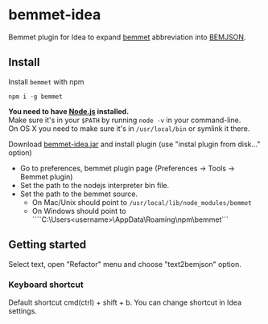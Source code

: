 # bemmet-idea
Bemmet plugin for Idea to expand [bemmet](https://github.com/tadatuta/bemmet) abbreviation into [BEMJSON](https://en.bem.info/technology/bemjson/).

## Install

Install `bemmet` with npm
```
npm i -g bemmet
```

**You need to have [Node.js](http://nodejs.org) installed.**  
Make sure it's in your `$PATH` by running `node -v` in your command-line.  
On OS X you need to make sure it's in `/usr/local/bin` or symlink it there.


Download [bemmet-idea.jar](https://github.com/amel-true/bemmet-idea/raw/master/bemmet-idea.jar) and install plugin (use "instal plugin from disk..." option)

* Go to preferences, bemmet plugin page (Preferences -> Tools -> Bemmet plugin)
* Set the path to the nodejs interpreter bin file.
* Set the path to the bemmet source.
  * On Mac/Unix should point to ```/usr/local/lib/node_modules/bemmet```
  * On Windows should point to  ````C:\Users\<username>\AppData\Roaming\npm\bemmet\```

## Getting started

Select text, open "Refactor" menu and choose "text2bemjson" option.

### Keyboard shortcut

Default shortcut cmd(ctrl) + shift + b. You can change shortcut in Idea settings.
